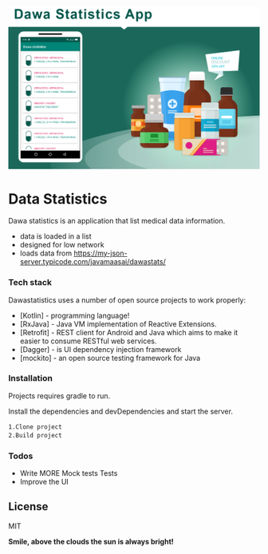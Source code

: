 ![dawastat ad sample](https://github.com/javamaasai/dawastats/blob/master/screenshots/dawastats-02.png?raw=true)

# Data Statistics

Dawa statistics is an application that list medical data information.

  - data is loaded in a list
  - designed for low network
  - loads data from https://my-json-server.typicode.com/javamaasai/dawastats/

### Tech stack

Dawastatistics uses a number of open source projects to work properly:

* [Kotlin] - programming language!
* [RxJava] - Java VM implementation of Reactive Extensions.
* [Retrofit] - REST client for Android and Java which aims to make it easier to consume RESTful web services.
* [Dagger] - is UI dependency injection framework
* [mockito] - an open source testing framework for Java

### Installation

Projects requires gradle to run.

Install the dependencies and devDependencies and start the server.

```sh
1.Clone project
2.Build project
```

### Todos

 - Write MORE Mock tests Tests
 - Improve the UI

License
----

MIT

**Smile, above the clouds the sun is always bright!**
